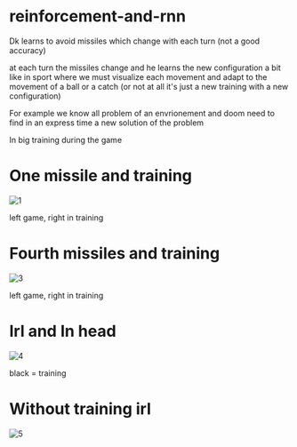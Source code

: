 # reinforcement-and-rnn
Dk learns to avoid missiles which change with each turn (not a good accuracy)

at each turn the missiles change and he learns the new configuration a bit like in sport where we must visualize each movement and adapt to the movement of a ball or a catch (or not at all it's just a new training with a new configuration)

For example we know all problem of an envrionement and doom need to find in an express time a new solution of the problem

In big training during the game

<h1>One missile and training</h1>

![1](https://user-images.githubusercontent.com/54853371/89565217-8cbc7180-d81e-11ea-9471-05edd655941c.gif)

left game, right in training

<h1>Fourth missiles  and training</h1>

![3](https://user-images.githubusercontent.com/54853371/89565381-c7260e80-d81e-11ea-96a7-28844278cd61.gif)

left game, right in training

<h1>Irl and In head</h1>

![4](https://user-images.githubusercontent.com/54853371/89565434-e02ebf80-d81e-11ea-8bad-920e4e614e4b.gif)

black = training



<h1>Without training irl</h1>

![5](https://user-images.githubusercontent.com/54853371/89565679-3439a400-d81f-11ea-980a-8743cbab586d.gif)
